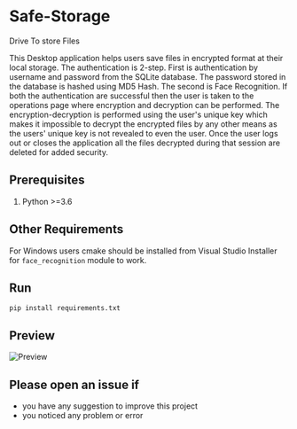 # Safe-Storage
Drive To store Files

This Desktop application helps users save files in encrypted format at their local storage. The authentication is 2-step. First is authentication by username and password from the SQLite database. The password stored in the database is hashed using MD5 Hash. The second is Face Recognition. If both the authentication are successful then the user is taken to the operations page where encryption and decryption can be performed. The encryption-decryption is performed using the user's unique key which makes it impossible to decrypt the encrypted files by any other means as the users' unique key is not revealed to even the user. Once the user logs out or closes the application all the files decrypted during that session are deleted for added security.



## Prerequisites
1. Python >=3.6

## Other Requirements
For Windows users cmake should be installed from Visual Studio Installer for `face_recognition` module to work.

## Run
`pip install requirements.txt`



## Preview
![Preview](Assets/Safe_storage_for_gif.gif)

## Please open an issue if
* you have any suggestion to improve this project
* you noticed any problem or error
